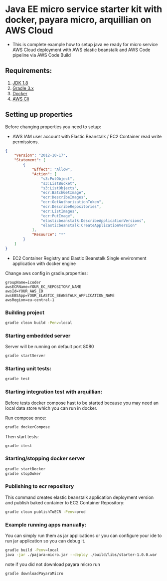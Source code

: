 # Java EE micro service starter kit with docker, payara micro, arquillian on AWS Cloud 
* This is complete example how to setup java ee ready for micro service AWS Cloud deployment with AWS elastic beanstalk
and AWS Code pipeline via AWS Code Build


## Requirements:

1. [JDK 1.8](http://www.oracle.com/technetwork/java/javase/downloads/jdk8-downloads-2133151.html)
2. [Gradle 3.x](https://gradle.org/) 
3. [Docker](https://www.docker.com/products/overview)
4. [AWS Cli](http://docs.aws.amazon.com/cli/latest/userguide/installing.html)

##  Setting up properties 
Before changing properties you need to setup:
* AWS IAM user account with Elastic Beanstalk / EC2 Container read write permissions.

```json
{
    "Version": "2012-10-17",
    "Statement": [
        {
            "Effect": "Allow",
            "Action": [
                "s3:PutObject",
                "s3:ListBucket",
                "s3:ListObjects",
                "ecr:BatchGetImage",
                "ecr:DescribeImages",
                "ecr:GetAuthorizationToken",
                "ecr:DescribeRepositories",
                "ecr:ListImages",
                "ecr:PutImage",
                "elasticbeanstalk:DescribeApplicationVersions",
                "elasticbeanstalk:CreateApplicationVersion"
            ],
            "Resource": "*"
        }
    ]
}
```

* EC2 Container Registry and Elastic Beanstalk Single environment application with docker engine

Change aws config in gradle.properties:
```properties
groupName=icoder
awsECRName=YOUR_EC_REPOSITORY_NAME
awsId=YOUR_AWS_ID
awsEBSApp=YOUR_ELASTIC_BEANSTALK_APPLICATION_NAME
awsRegion=eu-central-1
```


###  Building project
```sh
gradle clean build -Penv=local
```

###  Starting embedded server
Server will be running on default port 8080
```sh
gradle startServer
```

### Starting unit tests:
```sh
gradle test
```

### Starting integration test with arquillian:
Before tests docker compose hast to be started because you may need an local
data store which you can run in docker.

Run compose once:
```sh
gradle dockerCompose
```
Then start tests:
```sh
gradle itest
```

###  Starting/stopping docker server
```sh
gradle startDocker
gradle stopDoker
```

###  Publishing to ecr repository
This command creates elastic beanstalk application deployment version 
and publish baked container to EC2 Container Repository:
```sh
gradle clean publishToECR -Penv=prod 
```

### Example running apps manually:

You can simply run them as jar applications or 
you can configure your ide to run jar application so you can debug it.

```sh
gradle build -Penv=local
java -jar ./pajara-micro.jar --deploy ./build/libs/starter-1.0.0.war
```
note if you did not download payara micro run 
```sh
gradle downloadPayaraMicro
```





